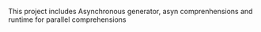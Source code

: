 This project includes Asynchronous generator, asyn comprenhensions and runtime for parallel comprehensions

